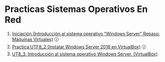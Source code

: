 # Practicas Sistemas Operativos En Red

1. [Iniciación (Introducción al sistema operativo "Windows Server" Repaso: Máquinas Virtuales)](./INICIACION) :clock130:
2. [Practica UTF8_2 (Instalar Windows Server 2016 en VirtualBox)](./UT8_2) :clock130:
3. [UT8_3. Introducción al sistema operativo Windows Server. (VirtualBox)](./UT8_3)